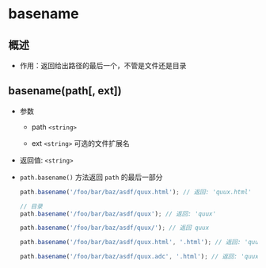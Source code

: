 # basename

## 概述

+ 作用：返回给出路径的最后一个，不管是文件还是目录

## basename(path[, ext])

+ 参数

  + path `<string>`

  + ext `<string>` 可选的文件扩展名

+ 返回值: `<string>`

+ `path.basename()` 方法返回 `path` 的最后一部分

  ```javascript
  path.basename('/foo/bar/baz/asdf/quux.html'); // 返回: 'quux.html'

  // 目录
  path.basename('/foo/bar/baz/asdf/quux'); // 返回: 'quux'

  path.basename('/foo/bar/baz/asdf/quux/'); // 返回 quux

  path.basename('/foo/bar/baz/asdf/quux.html', '.html'); // 返回: 'quux'

  path.basename('/foo/bar/baz/asdf/quux.adc', '.html'); // 返回: 'quux.abc'
  ```

